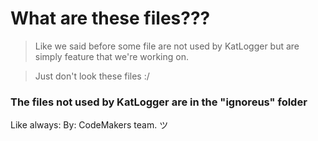 # What are these files???
> Like we said before some file are not used by KatLogger but are simply feature that we're working on.

> Just don't look these files :/
### The files not used by KatLogger are in the "ignoreus" folder

Like always:
By: CodeMakers team. ツ
